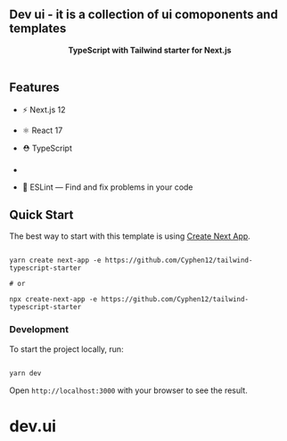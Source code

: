 ## Dev ui - it is a collection of ui comoponents and templates


<div  align="center"><strong>TypeScript with Tailwind starter for Next.js</strong></div>

<br />

## Features

- ⚡️ Next.js 12

- ⚛️ React 17

- ⛑ TypeScript
- <img src="https://res.cloudinary.com/ddcg0rzlo/image/upload/v1640341222/tailwindcss_nzwqt7.svg" width="" height="16" />
- 📏 ESLint — Find and fix problems in your code
  

## Quick Start

  

The best way to start with this template is using [Create Next App](https://nextjs.org/docs/api-reference/create-next-app).

  

```

yarn create next-app -e https://github.com/Cyphen12/tailwind-typescript-starter

# or

npx create-next-app -e https://github.com/Cyphen12/tailwind-typescript-starter

```

### Development

To start the project locally, run:


```bash

yarn dev

```
Open `http://localhost:3000` with your browser to see the result.
# dev.ui
